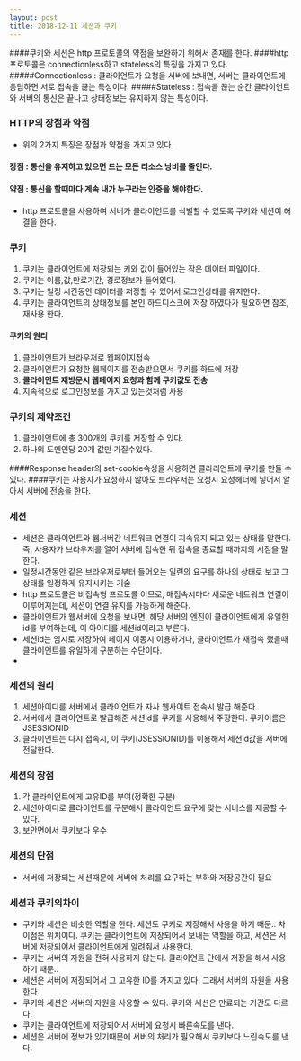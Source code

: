 ```yaml
---
layout: post
title: 2018-12-11 세션과 쿠키
---
```


####쿠키와 세션은 http 프로토콜의 약점을 보완하기 위해서 존재를 한다.
####http프로토콜은 connectionless하고 stateless의 특징을 가지고 있다.
#####Connectionless : 클라이언트가 요청을 서버에 보내면, 서버는 클라이언트에 응답하면 서로 접속을 끊는 특성이다.
#####Stateless : 접속을 끊는 순간 클라이언트와 서버의 통신은 끝나고 상태정보는 유지하지 않는 특성이다.

### HTTP의 장점과 약점
- 위의 2가지 특징은 장점과 약점을 가지고 있다.
#### 장점 : 통신을 유지하고 있으면 드는 모든 리소스 낭비를 줄인다.
#### 약점 : 통신을 할때마다 계속 내가 누구라는 인증을 해야한다.
- http 프로토콜을 사용하여 서버가 클라이언트를 식별할 수 있도록 쿠키와 세션이 해결을 한다.

### 쿠키
1. 쿠키는 클라이언트에 저장되는 키와 값이 들어있는 작은 데이터 파일이다.
2. 쿠키는 이름,값,만료기간, 경로정보가 들어있다.
3. 쿠키는 일정 시간동안 데이터를 저장할 수 있어서 로그인상태를 유지한다.
4. 쿠키는 클라이언트의 상태정보를 본인 하드디스크에 저장 하였다가 필요하면 참조, 재사용 한다.

#### 쿠키의 원리
1. 클라이언트가 브라우저로 웹페이지접속
2. 클라이언트가 요청한 웹페이지를 전송받으면서 쿠키를 하드에 저장
3. **클라이언트 재방문시 웹페이지 요청과 함께 쿠키값도 전송**
4. 지속적으로 로그인정보를 가지고 있는것처럼 사용

### 쿠키의 제약조건
1. 클라이언트에 총 300개의 쿠키를 저장할 수 있다.
2. 하나의 도멘인당 20개 값만 가질수있다.

####Response header의 set-cookie속성을 사용하면 클라리언트에 쿠키를 만들 수 있다.
####쿠키는 사용자가 요청하지 않아도 브라우저는 요청시 요청헤더에 넣어서 알아서 서버에 전송을 한다.

### 세션
- 세션은 클라이언트와 웹서버간 네트워크 연결이 지속유지 되고 있는 상태를 말한다. 즉, 사용자가 브라우저를 열어 서버에 접속한 뒤 접속을 종료할 때까지의 시점을 말한다.
- 일정시간동안 같은 브라우저로부터 들어오는 일련의 요구를 하나의 상태로 보고 그 상태를 일정하게 유지시키는 기술
- http 프로토콜은 비접속형 프로토콜 이므로, 매접속시마다 새로운 네트워크 연결이 이루어지는데, 세션이 연결 유지를 가능하게 해준다.
- 클라이언트가 웹서버에 요청을 보내면, 해당 서버의 엔진이 클라이언트에게 유일한 id를 부여하는데, 이 아이디를 세션id이라고 부른다.
- 세션id는 임시로 저장하여 페이지 이동시 이용하거나, 클라이언트가 재접속 했을때 클라이언트를 유일하게 구분하는 수단이다.
-
### 세션의 원리
1. 세션아이디를 서버에서 클라이언트가 자사 웹사이트 접속시 발급 해준다.
2. 서버에서 클라이언트로 발급해준 세션id를 쿠키를 사용해서 주장한다. 쿠키이름은 JSESSIONID
3. 클라이언트는 다시 접속시, 이 쿠키(JSESSIONID)를 이용해서 세션id값을 서버에 전달한다.

### 세션의 장점
1. 각 클라이언트에게 고유ID를 부여(정확한 구분)
2. 세션아이디로 클라이언트를 구분해서 클라이언트 요구에 맞는 서비스를 제공할 수 있다.
3. 보안면에서 쿠키보다 우수

### 세션의 단점
- 서버에 저장되는 세션때문에 서버에 처리를 요구하는 부하와 저장공간이 필요

### 세션과 쿠키의차이
- 쿠키와 세션은 비슷한 역할을 한다. 세션도 쿠키로 저장해서 사용을 하기 때문.. 차이점은 위치이다. 쿠키는 클라이언트에 저장되어서 보내는 역할을 하고, 세션은 서버에 저장되어서 클라이언트에게 알려줘서 사용한다.
- 쿠키는 서버의 자원을 전혀 사용하지 않는다. 클라이언트 단에서 저장을 해서 사용하기 때문..
- 세션은 서버에 저장되어서 그 고유한 ID를 가지고 있다. 그래서 서버의 자원을 사용한다.
- 쿠키와 세션은 서버의 자원을 사용할 수 있다. 쿠키와 세션은 만료되는 기간도 다르다.
- 쿠키는 클라이언트에 저장되어서 서버에 요청시 빠른속도를 낸다.
- 세션은 서버에 정보가 있기때문에 서버의 처리가 필요해서 쿠키보다 느린속도를 낸다.
